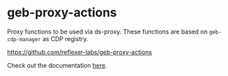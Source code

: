 # geb-proxy-actions

Proxy functions to be used via ds-proxy. These functions are based on `geb-cdp-manager` as CDP registry.

https://github.com/reflexer-labs/geb-proxy-actions

Check out the documentation [here](https://reflexer-labs.gitbook.io/geb/helper-contracts/proxy-contracts).
